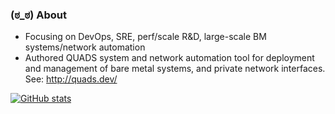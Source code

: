 ### (ಠ_ಠ) About

- Focusing on DevOps, SRE, perf/scale R&D, large-scale BM systems/network automation
- Authored QUADS system and network automation tool for deployment and management of bare metal systems, and private network interfaces.  See: http://quads.dev/

[![GitHub stats](https://github-readme-stats.vercel.app/api?username=kambiz-aghaiepour&show_icons=true&theme=dark&custom_title=Github)](https://github.com/anuraghazra/github-readme-stats)
